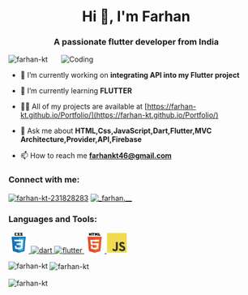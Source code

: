<h1 align="center">Hi 👋, I'm Farhan</h1>
<h3 align="center">A passionate flutter developer from India</h3>
<img align="right" alt="Coding" width="400" src="https://user-images.githubusercontent.com/74038190/238353480-219bcc70-f5dc-466b-9a60-29653d8e8433.gif">

<p align="left"> <img src="https://komarev.com/ghpvc/?username=farhan-kt&label=Profile%20views&color=0e75b6&style=flat" alt="farhan-kt" /> </p>

- 🔭 I’m currently working on **integrating API into my Flutter project**

- 🌱 I’m currently learning **FLUTTER**

- 👨‍💻 All of my projects are available at [https://farhan-kt.github.io/Portfolio/](https://farhan-kt.github.io/Portfolio/)

- 💬 Ask me about **HTML,Css,JavaScript,Dart,Flutter,MVC Architecture,Provider,API,Firebase**

- 📫 How to reach me **farhankt46@gmail.com**

<h3 align="left">Connect with me:</h3>
<p align="left">
<a href="https://linkedin.com/in/farhan-kt-231828283" target="blank"><img align="center" src="https://raw.githubusercontent.com/rahuldkjain/github-profile-readme-generator/master/src/images/icons/Social/linked-in-alt.svg" alt="farhan-kt-231828283" height="30" width="40" /></a>
<a href="https://instagram.com/_farhan.__" target="blank"><img align="center" src="https://raw.githubusercontent.com/rahuldkjain/github-profile-readme-generator/master/src/images/icons/Social/instagram.svg" alt="_farhan.__" height="30" width="40" /></a>
</p>

<h3 align="left">Languages and Tools:</h3>
<p align="left"> <a href="https://www.w3schools.com/css/" target="_blank" rel="noreferrer"> <img src="https://raw.githubusercontent.com/devicons/devicon/master/icons/css3/css3-original-wordmark.svg" alt="css3" width="40" height="40"/> </a> <a href="https://dart.dev" target="_blank" rel="noreferrer"> <img src="https://www.vectorlogo.zone/logos/dartlang/dartlang-icon.svg" alt="dart" width="40" height="40"/> </a> <a href="https://flutter.dev" target="_blank" rel="noreferrer"> <img src="https://www.vectorlogo.zone/logos/flutterio/flutterio-icon.svg" alt="flutter" width="40" height="40"/> </a> <a href="https://www.w3.org/html/" target="_blank" rel="noreferrer"> <img src="https://raw.githubusercontent.com/devicons/devicon/master/icons/html5/html5-original-wordmark.svg" alt="html5" width="40" height="40"/> </a> <a href="https://developer.mozilla.org/en-US/docs/Web/JavaScript" target="_blank" rel="noreferrer"> <img src="https://raw.githubusercontent.com/devicons/devicon/master/icons/javascript/javascript-original.svg" alt="javascript" width="40" height="40"/> </a> </p>

<p><img align="left" src="https://github-readme-stats.vercel.app/api/top-langs?username=farhan-kt&show_icons=true&locale=en&layout=compact" alt="farhan-kt" /></p>

<p>&nbsp;<img align="center" src="https://github-readme-stats.vercel.app/api?username=farhan-kt&show_icons=true&locale=en" alt="farhan-kt" /></p>

<p><img align="center" src="https://github-readme-streak-stats.herokuapp.com/?user=farhan-kt&" alt="farhan-kt" /></p>
